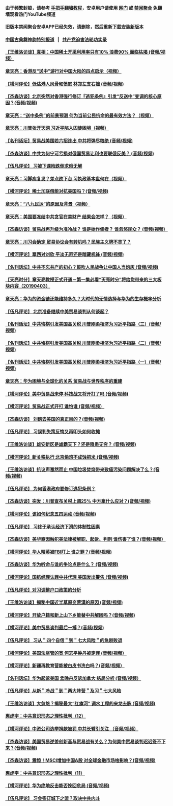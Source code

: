 #### 由于频繁封锁，请参考 [手把手翻墙教程](https://github.com/gfw-breaker/guides/wiki/)，安卓用户请使用 [网门](https://github.com/gfw-breaker/bn-android/blob/master/ogate.md?t=06201236) 或 [禁闻聚合](https://github.com/gfw-breaker/bn-android) 免翻墙观看热门YouTube频道 

#### 旧版本禁闻聚合安卓APP已经失效，请删除，然后重新[下载安装新版本](https://github.com/gfw-breaker/bn-android) 

#### [中国古典舞神韵特别报道](https://github.com/gfw-breaker/mh-news/blob/master/shenyun.md?t=06201236) &nbsp;&nbsp;|&nbsp;&nbsp; [共产党迫害法轮功实录](https://github.com/gfw-breaker/mh-news/blob/master/README.md?t=06201236)  

#### [【王维洛访谈】真相：中国稀土开采利用率只有10% 浪费90% 面临枯竭 (音频/视频）](../pages/soh_mjtss/n2969872.md?t=06201236) 

#### [章天亮：香港反“送中”游行对中国大陆的四点启示（视频）](../pages/soh_mjtss/n2964403.md?t=06201236) 

#### [【横河评论】低估港人风骨和愤怒 林郑左支右拙  (音频/视频)](../pages/soh_mjtss/n2960068.md?t=06201236) 

#### [【杰森访谈】北京突然对香港强行修订『逃犯条例』引发“反送中”变调的核心原因？(音频/视频)](../pages/soh_mjtss/n2959612.md?t=06201236) 

#### [章天亮：“送中条例”的前景预测 何为当前公民抗命的最有效方法？（视频）](../pages/soh_mjtss/n2956621.md?t=06201236) 

#### [章天亮：川普张开天网 习近平陷入囚徒困境（视频）](../pages/soh_mjtss/n2956588.md?t=06201236) 

#### [【名刊话坛】贸易战美国若六招连出 中共将弹尽粮绝 (音频/视频)](../pages/soh_mjtss/n2956456.md?t=06201236) 

#### [【杰森访谈】中共为何宁可亏损对俄国贸易让利也要联俄反美？ (音频/视频)](../pages/soh_mjtss/n2953039.md?t=06201236) 

#### [【伍凡评论】 习被下课险跌倒求俄无解](../pages/soh_mjtss/n2952808.md?t=06201236) 

#### [章天亮：习脚疾复发？差点跌下台 习执政基本盘何在（视频）](../pages/soh_mjtss/n2946316.md?t=06201236) 

#### [【横河评论】稀土加联俄能对抗美国吗？(音频/视频)](../pages/soh_mjtss/n2943316.md?t=06201236) 

#### [章天亮：“八九民运”的原因及背景（视频）](../pages/soh_mjtss/n2937082.md?t=06201236) 

#### [章天亮：美国要冻结中共贪官在美财产 结果会怎样？（视频）](../pages/soh_mjtss/n2933599.md?t=06201236) 

#### [【杰森访谈】贸易战再升级为准冷战？ 谁是始作俑者？ 谁忽悠民众？ (音频/视频）](../pages/soh_mjtss/n2929582.md?t=06201236) 

#### [章天亮：川习会确定 贸易协议会有转机吗？民族主义牌不灵了？](../pages/soh_mjtss/n2928544.md?t=06201236) 

#### [【横河评论】翠西对刘欣 平淡无奇还是暗藏机锋 (音频/视频)](../pages/soh_mjtss/n2925289.md?t=06201236) 

#### [【名刊话坛】中共不忘共产的初心？鼓吹人民战争让中国人当炮灰 (音频/视频)](../pages/soh_mjtss/n2923846.md?t=06201236) 

#### [【天亮时分】章天亮教授正式开通－第一集必看“天亮时分”将给您带来的三大板块内容（20190403）](../pages/soh_mjtss/n2921251.md?t=06201236) 

#### [章天亮：华为的资金链还能维持多久？大时代的无情选择与华为的生存概率分析](../pages/soh_mjtss/n2915950.md?t=06201236) 

#### [【伍凡评论】 北京准备继续中美贸易谈判从何谈起？](../pages/soh_mjtss/n2914174.md?t=06201236) 

#### [【名刊话坛】中共悔棋引发美国高关税 川普刚柔相济为习近平指路（三）(音频/视频)](../pages/soh_mjtss/n2912188.md?t=06201236) 

#### [【名刊话坛】中共悔棋引发美国高关税 川普刚柔相济为习近平指路（二）(音频/视频)](../pages/soh_mjtss/n2912167.md?t=06201236) 

#### [【名刊话坛】中共悔棋引发美国高关税 川普刚柔相济为习近平指路（一）(音频/视频)](../pages/soh_mjtss/n2912092.md?t=06201236) 

#### [章天亮：华为困境与全球化的关系 贸易战与世界秩序的重建](../pages/soh_mjtss/n2910508.md?t=06201236) 

#### [【横河评论】美中贸易战未停 科技战又将开打了吗 (音频/视频)](../pages/soh_mjtss/n2906740.md?t=06201236) 

#### [【横河评论】贸易战正式开打 谁怕谁 (音频/视频）](../pages/soh_mjtss/n2891611.md?t=06201236) 

#### [【杰森访谈】 刘鹤去美国的真正目的？(音频/视频)](../pages/soh_mjtss/n2882257.md?t=06201236) 

#### [【伍凡评论】  习误判失策反悔又再叩头如何收摊](../pages/soh_mjtss/n2881538.md?t=06201236) 

#### [【王维洛访谈】雄安新区是雄霸天下？还是隐患无穷？ (音频/视频)](../pages/soh_mjtss/n2869281.md?t=06201236) 

#### [【横河评论】新关税执行 北京偷鸡不成蚀把米 (音频/视频)](../pages/soh_mjtss/n2875050.md?t=06201236) 

#### [【王维洛访谈】抗议声戛然而止 中国垃圾焚烧带来致癌污染问题解决了么？(音频/视频)](../pages/soh_mjtss/n2866479.md?t=06201236) 

#### [【伍凡评论】  为何香港政府要修订逃犯条例？](../pages/soh_mjtss/n2865960.md?t=06201236) 

#### [【杰森访谈】突发：川普宣布关税上调25% 中方拿什么应对？(音频/视频)](../pages/soh_mjtss/n2861286.md?t=06201236) 

#### [【横河评论】该如何纪念五四运动 (音频/视频)](../pages/soh_mjtss/n2855880.md?t=06201236) 

#### [【伍凡评论】   习终于承认经济下滑的体制性因素](../pages/soh_mjtss/n2850036.md?t=06201236) 

#### [【杰森访谈】美华裔因触犯美法律被解职、起诉、判刑 谁伤害了谁？(音频/视频）](../pages/soh_mjtss/n2843109.md?t=06201236) 

#### [【横河评论】华人精英被FBI盯上 谁之罪？(音频/视频)](../pages/soh_mjtss/n2838402.md?t=06201236) 

#### [【杰森访谈】华为听命与谁的争论点是什么？ (音频/视频)](../pages/soh_mjtss/n2826570.md?t=06201236) 

#### [【横河评论】国航经理认罪中共代理 美国发出警告 (音频/视频)](../pages/soh_mjtss/n2819421.md?t=06201236) 

#### [【伍凡评论】对习调整户口政策的分析](../pages/soh_mjtss/n2810745.md?t=06201236) 

#### [【王维洛访谈】揭秘中国近半草原变荒漠的原因 (音频/视频)](../pages/soh_mjtss/n2806719.md?t=06201236) 

#### [【横河评论】开放户籍和新上山下乡能替中共解困吗？(音频/视频)](../pages/soh_mjtss/n2802261.md?t=06201236) 

#### [【横河评论】美中贸易谈判最后一搏？(音频/视频)](../pages/soh_mjtss/n2784453.md?t=06201236) 

#### [【伍凡评论】 习从＂四个自信＂到＂七大风险＂的急剧败退](../pages/soh_mjtss/n2775705.md?t=06201236) 

#### [【横河评论】美国法庭管的宽 何志平钟丹被定罪 (音频/视频）](../pages/soh_mjtss/n2766370.md?t=06201236) 

#### [【横河评论】新疆再教育营能被白皮书洗白吗？(音频/视频）](../pages/soh_mjtss/n2743558.md?t=06201236) 

#### [【名刊话坛】华为起诉美国 孟晚舟反诉加拿大 结局分析 (音频/视频）](../pages/soh_mjtss/n2739247.md?t=06201236) 

#### [【伍凡评论】从新＂冷战＂到＂两大阵营＂及习＂七大风险](../pages/soh_mjtss/n2734753.md?t=06201236) 

#### [【王维洛访谈】大忽悠？揭秘最大“红旗河” 调水工程的来龙去脉 (音频/视频)](../pages/soh_mjtss/n2730520.md?t=06201236) 

#### [惠虎宇：中共意识形态之理性批判（12）](../pages/soh_mjtss/n2728447.md?t=06201236) 

#### [【横河评论】中资公司选举捐款被罚 中共长臂引关注 （音频/视频）](../pages/soh_mjtss/n2724886.md?t=06201236) 

#### [【杰森访谈】美国贸易逆差创新高与贸易战有关么？为何美中贸易谈判迟迟签不下来？(音频/视频)](../pages/soh_mjtss/n2719360.md?t=06201236) 

#### [【杰森访谈】震惊！MSCI增加中国A股 对全球金融市场啥影响？(音频/视频)](../pages/soh_mjtss/n2715250.md?t=06201236) 

#### [惠虎宇：中共意识形态之理性批判（11）](../pages/soh_mjtss/n2714068.md?t=06201236) 

#### [【横河评论】华为绝地反击能否挽回危局 (音频/视频)](../pages/soh_mjtss/n2706355.md?t=06201236) 

#### [【伍凡评论】  习会签订城下之盟？取决中共内斗](../pages/soh_mjtss/n2697691.md?t=06201236) 

